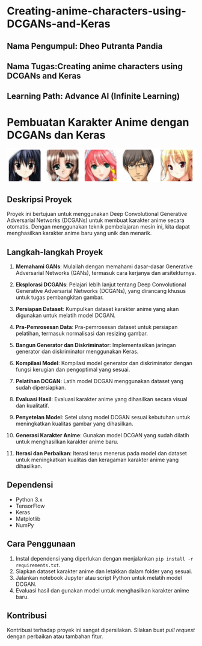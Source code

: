 # Creating-anime-characters-using-DCGANs-and-Keras
## Nama Pengumpul: Dheo Putranta Pandia
## Nama Tugas:Creating anime characters using DCGANs and Keras
## Learning Path: Advance AI (Infinite Learning)

# Pembuatan Karakter Anime dengan DCGANs dan Keras

![Anime Characters](face_cartton.png)

## Deskripsi Proyek
Proyek ini bertujuan untuk menggunakan Deep Convolutional Generative Adversarial Networks (DCGANs) untuk membuat karakter anime secara otomatis. Dengan menggunakan teknik pembelajaran mesin ini, kita dapat menghasilkan karakter anime baru yang unik dan menarik.

## Langkah-langkah Proyek

1. **Memahami GANs**: Mulailah dengan memahami dasar-dasar Generative Adversarial Networks (GANs), termasuk cara kerjanya dan arsitekturnya.

2. **Eksplorasi DCGANs**: Pelajari lebih lanjut tentang Deep Convolutional Generative Adversarial Networks (DCGANs), yang dirancang khusus untuk tugas pembangkitan gambar.

3. **Persiapan Dataset**: Kumpulkan dataset karakter anime yang akan digunakan untuk melatih model DCGAN.

4. **Pra-Pemrosesan Data**: Pra-pemrosesan dataset untuk persiapan pelatihan, termasuk normalisasi dan resizing gambar.

5. **Bangun Generator dan Diskriminator**: Implementasikan jaringan generator dan diskriminator menggunakan Keras.

6. **Kompilasi Model**: Kompilasi model generator dan diskriminator dengan fungsi kerugian dan pengoptimal yang sesuai.

7. **Pelatihan DCGAN**: Latih model DCGAN menggunakan dataset yang sudah dipersiapkan.

8. **Evaluasi Hasil**: Evaluasi karakter anime yang dihasilkan secara visual dan kualitatif.

9. **Penyetelan Model**: Setel ulang model DCGAN sesuai kebutuhan untuk meningkatkan kualitas gambar yang dihasilkan.

10. **Generasi Karakter Anime**: Gunakan model DCGAN yang sudah dilatih untuk menghasilkan karakter anime baru.

11. **Iterasi dan Perbaikan**: Iterasi terus menerus pada model dan dataset untuk meningkatkan kualitas dan keragaman karakter anime yang dihasilkan.

## Dependensi
- Python 3.x
- TensorFlow
- Keras
- Matplotlib
- NumPy

## Cara Penggunaan
1. Instal dependensi yang diperlukan dengan menjalankan `pip install -r requirements.txt`.
2. Siapkan dataset karakter anime dan letakkan dalam folder yang sesuai.
3. Jalankan notebook Jupyter atau script Python untuk melatih model DCGAN.
4. Evaluasi hasil dan gunakan model untuk menghasilkan karakter anime baru.

## Kontribusi
Kontribusi terhadap proyek ini sangat dipersilakan. Silakan buat *pull request* dengan perbaikan atau tambahan fitur.

